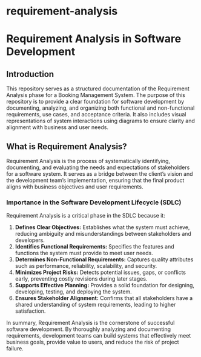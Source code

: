 # requirement-analysis
# Requirement Analysis in Software Development

## Introduction
This repository serves as a structured documentation of the Requirement Analysis phase for a Booking Management System. 
The purpose of this repository is to provide a clear foundation for software development by documenting, analyzing, and organizing both functional and non-functional requirements, use cases, and acceptance criteria. 
It also includes visual representations of system interactions using diagrams to ensure clarity and alignment with business and user needs.

## What is Requirement Analysis?

Requirement Analysis is the process of systematically identifying, documenting, and evaluating the needs and expectations of stakeholders for a software system. It serves as a bridge between the client’s vision and the development team’s implementation, ensuring that the final product aligns with business objectives and user requirements.

### Importance in the Software Development Lifecycle (SDLC)
Requirement Analysis is a critical phase in the SDLC because it:

1. **Defines Clear Objectives:** Establishes what the system must achieve, reducing ambiguity and misunderstandings between stakeholders and developers.
2. **Identifies Functional Requirements:** Specifies the features and functions the system must provide to meet user needs.
3. **Determines Non-Functional Requirements:** Captures quality attributes such as performance, reliability, scalability, and security.
4. **Minimizes Project Risks:** Detects potential issues, gaps, or conflicts early, preventing costly revisions during later stages.
5. **Supports Effective Planning:** Provides a solid foundation for designing, developing, testing, and deploying the system.
6. **Ensures Stakeholder Alignment:** Confirms that all stakeholders have a shared understanding of system requirements, leading to higher satisfaction.

In summary, Requirement Analysis is the cornerstone of successful software development. By thoroughly analyzing and documenting requirements, development teams can build systems that effectively meet business goals, provide value to users, and reduce the risk of project failure.
